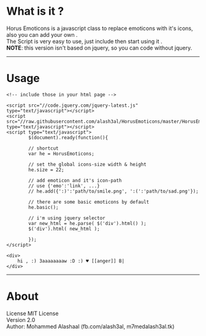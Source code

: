 What is it ?
==============

Horus Emoticons is a javascript class to replace emoticons with it's icons, also you can add your own .  
The Script is very easy to use, just include then start using it .  
**NOTE**: this version isn't based on jquery, so you can code without jquery. 

***


Usage
========

```
<!-- include those in your html page -->

<script src="//code.jquery.com/jquery-latest.js" type="text/javascript"></script>
<script src="//raw.githubusercontent.com/alash3al/HorusEmoticons/master/HorusEmoticons.js" type="text/javascript"></script>
<script type="text/javascript">
        $(document).ready(function(){
            
		// shortcut
		var he = HorusEmoticons;
		
		// set the global icons-size width & height
		he.size = 22;
		
		// add emoticon and it's icon-path
		// use {'emo':'link', ...}
		// he.add({':)':'path/to/smile.png', ':(':'path/to/sad.png'});
		
		// there are some basic emoticons by default
		he.basic();
		
		// i'm using jquery selector
		var new_html = he.parse( $('div').html() );
		$('div').html( new_html );
          
        });
</script>

<div>
	hi , :) 3aaaaaaaaw :D :) ♥ [[anger]] B|
</div>

```

***

About
=======

License MIT License  
Version 2.0  
Author: Mohammed Alashaal (fb.com/alash3al, m7medalash3al.tk)  
